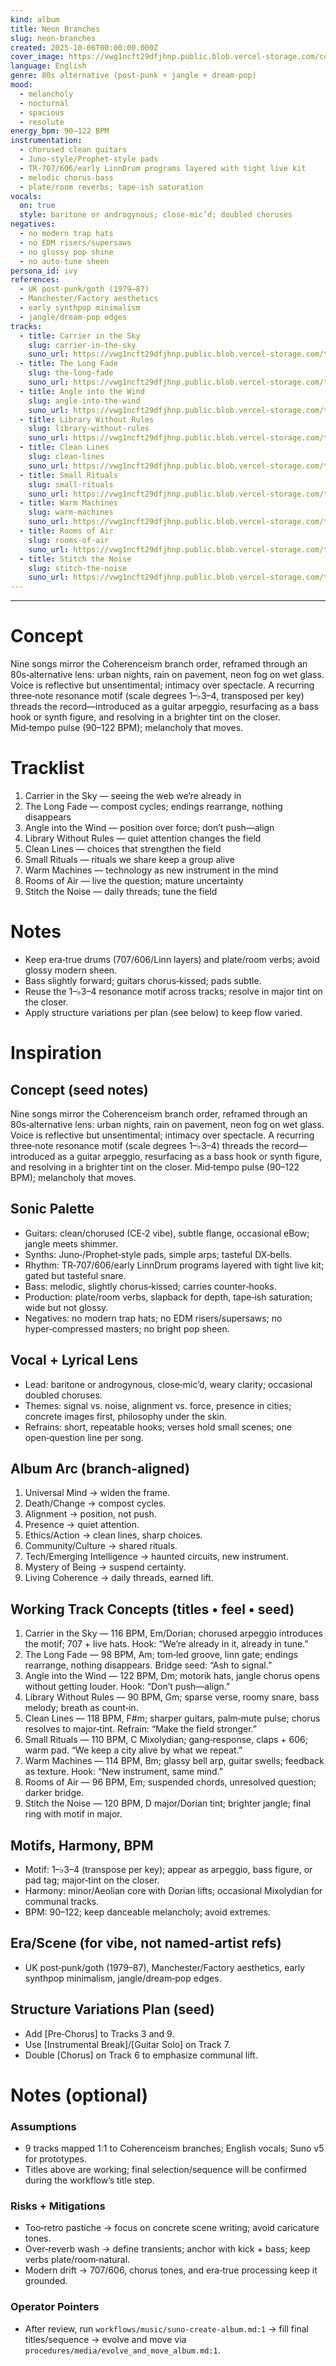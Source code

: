 ```yaml
---
kind: album
title: Neon Branches
slug: neon-branches
created: 2025-10-06T00:00:00.000Z
cover_image: https://vwg1ncft29dfjhnp.public.blob.vercel-storage.com/covers/neon-branches.png
language: English
genre: 80s alternative (post‑punk + jangle + dream‑pop)
mood:
  - melancholy
  - nocturnal
  - spacious
  - resolute
energy_bpm: 90–122 BPM
instrumentation:
  - chorused clean guitars
  - Juno‑style/Prophet‑style pads
  - TR‑707/606/early LinnDrum programs layered with tight live kit
  - melodic chorus‑bass
  - plate/room reverbs; tape‑ish saturation
vocals:
  on: true
  style: baritone or androgynous; close‑mic’d; doubled choruses
negatives:
  - no modern trap hats
  - no EDM risers/supersaws
  - no glossy pop shine
  - no auto‑tune sheen
persona_id: ivy
references:
  - UK post‑punk/goth (1979–87)
  - Manchester/Factory aesthetics
  - early synthpop minimalism
  - jangle/dream‑pop edges
tracks:
  - title: Carrier in the Sky
    slug: carrier-in-the-sky
    suno_url: https://vwg1ncft29dfjhnp.public.blob.vercel-storage.com/tracks/neon-branches--carrier-in-the-sky.mp3
  - title: The Long Fade
    slug: the-long-fade
    suno_url: https://vwg1ncft29dfjhnp.public.blob.vercel-storage.com/tracks/neon-branches--the-long-fade.mp3
  - title: Angle into the Wind
    slug: angle-into-the-wind
    suno_url: https://vwg1ncft29dfjhnp.public.blob.vercel-storage.com/tracks/neon-branches--angle-into-the-wind.mp3
  - title: Library Without Rules
    slug: library-without-rules
    suno_url: https://vwg1ncft29dfjhnp.public.blob.vercel-storage.com/tracks/neon-branches--library-without-rules.mp3
  - title: Clean Lines
    slug: clean-lines
    suno_url: https://vwg1ncft29dfjhnp.public.blob.vercel-storage.com/tracks/neon-branches--clean-lines.mp3
  - title: Small Rituals
    slug: small-rituals
    suno_url: https://vwg1ncft29dfjhnp.public.blob.vercel-storage.com/tracks/neon-branches--small-rituals.mp3
  - title: Warm Machines
    slug: warm-machines
    suno_url: https://vwg1ncft29dfjhnp.public.blob.vercel-storage.com/tracks/neon-branches--warm-machines.mp3
  - title: Rooms of Air
    slug: rooms-of-air
    suno_url: https://vwg1ncft29dfjhnp.public.blob.vercel-storage.com/tracks/neon-branches--rooms-of-air.mp3
  - title: Stitch the Noise
    slug: stitch-the-noise
    suno_url: https://vwg1ncft29dfjhnp.public.blob.vercel-storage.com/tracks/neon-branches--stitch-the-noise.mp3
---
```


---

# Concept
Nine songs mirror the Coherenceism branch order, reframed through an 80s‑alternative lens: urban nights, rain on pavement, neon fog on wet glass. Voice is reflective but unsentimental; intimacy over spectacle. A recurring three‑note resonance motif (scale degrees 1–♭3–4, transposed per key) threads the record—introduced as a guitar arpeggio, resurfacing as a bass hook or synth figure, and resolving in a brighter tint on the closer. Mid‑tempo pulse (90–122 BPM); melancholy that moves.

# Tracklist
1. Carrier in the Sky — seeing the web we’re already in
2. The Long Fade — compost cycles; endings rearrange, nothing disappears
3. Angle into the Wind — position over force; don’t push—align
4. Library Without Rules — quiet attention changes the field
5. Clean Lines — choices that strengthen the field
6. Small Rituals — rituals we share keep a group alive
7. Warm Machines — technology as new instrument in the mind
8. Rooms of Air — live the question; mature uncertainty
9. Stitch the Noise — daily threads; tune the field

# Notes
- Keep era‑true drums (707/606/Linn layers) and plate/room verbs; avoid glossy modern sheen.
- Bass slightly forward; guitars chorus‑kissed; pads subtle.
- Reuse the 1–♭3–4 resonance motif across tracks; resolve in major tint on the closer.
- Apply structure variations per plan (see below) to keep flow varied.

# Inspiration

## Concept (seed notes)
Nine songs mirror the Coherenceism branch order, reframed through an 80s‑alternative lens: urban nights, rain on pavement, neon fog on wet glass. Voice is reflective but unsentimental; intimacy over spectacle. A recurring three‑note resonance motif (scale degrees 1–♭3–4) threads the record—introduced as a guitar arpeggio, resurfacing as a bass hook or synth figure, and resolving in a brighter tint on the closer. Mid‑tempo pulse (90–122 BPM); melancholy that moves.

## Sonic Palette
- Guitars: clean/chorused (CE‑2 vibe), subtle flange, occasional eBow; jangle meets shimmer.
- Synths: Juno‑/Prophet‑style pads, simple arps; tasteful DX‑bells.
- Rhythm: TR‑707/606/early LinnDrum programs layered with tight live kit; gated but tasteful snare.
- Bass: melodic, slightly chorus‑kissed; carries counter‑hooks.
- Production: plate/room verbs, slapback for depth, tape‑ish saturation; wide but not glossy.
- Negatives: no modern trap hats; no EDM risers/supersaws; no hyper‑compressed masters; no bright pop sheen.

## Vocal + Lyrical Lens
- Lead: baritone or androgynous, close‑mic’d, weary clarity; occasional doubled choruses.
- Themes: signal vs. noise, alignment vs. force, presence in cities; concrete images first, philosophy under the skin.
- Refrains: short, repeatable hooks; verses hold small scenes; one open‑question line per song.

## Album Arc (branch‑aligned)
1) Universal Mind → widen the frame.
2) Death/Change → compost cycles.
3) Alignment → position, not push.
4) Presence → quiet attention.
5) Ethics/Action → clean lines, sharp choices.
6) Community/Culture → shared rituals.
7) Tech/Emerging Intelligence → haunted circuits, new instrument.
8) Mystery of Being → suspend certainty.
9) Living Coherence → daily threads, earned lift.

## Working Track Concepts (titles • feel • seed)
1. Carrier in the Sky — 116 BPM, Em/Dorian; chorused arpeggio introduces the motif; 707 + live hats. Hook: “We’re already in it, already in tune.”
2. The Long Fade — 98 BPM, Am; tom‑led groove, linn gate; endings rearrange, nothing disappears. Bridge seed: “Ash to signal.”
3. Angle into the Wind — 122 BPM, Dm; motorik hats, jangle chorus opens without getting louder. Hook: “Don’t push—align.”
4. Library Without Rules — 90 BPM, Gm; sparse verse, roomy snare, bass melody; breath as count‑in.
5. Clean Lines — 118 BPM, F#m; sharper guitars, palm‑mute pulse; chorus resolves to major‑tint. Refrain: “Make the field stronger.”
6. Small Rituals — 110 BPM, C Mixolydian; gang‑response, claps + 606; warm pad. “We keep a city alive by what we repeat.”
7. Warm Machines — 114 BPM, Bm; glassy bell arp, guitar swells; feedback as texture. Hook: “New instrument, same mind.”
8. Rooms of Air — 96 BPM, Em; suspended chords, unresolved question; darker bridge.
9. Stitch the Noise — 120 BPM, D major/Dorian tint; brighter jangle; final ring with motif in major.

## Motifs, Harmony, BPM
- Motif: 1–♭3–4 (transpose per key); appear as arpeggio, bass figure, or pad tag; major‑tint on the closer.
- Harmony: minor/Aeolian core with Dorian lifts; occasional Mixolydian for communal tracks.
- BPM: 90–122; keep danceable melancholy; avoid extremes.

## Era/Scene (for vibe, not named‑artist refs)
- UK post‑punk/goth (1979–87), Manchester/Factory aesthetics, early synthpop minimalism, jangle/dream‑pop edges.

## Structure Variations Plan (seed)
- Add [Pre‑Chorus] to Tracks 3 and 9.
- Use [Instrumental Break]/[Guitar Solo] on Track 7.
- Double [Chorus] on Track 6 to emphasize communal lift.

# Notes (optional)

### Assumptions
- 9 tracks mapped 1:1 to Coherenceism branches; English vocals; Suno v5 for prototypes.
- Titles above are working; final selection/sequence will be confirmed during the workflow’s title step.

### Risks + Mitigations
- Too‑retro pastiche → focus on concrete scene writing; avoid caricature tones.
- Over‑reverb wash → define transients; anchor with kick + bass; keep verbs plate/room‑natural.
- Modern drift → 707/606, chorus tones, and era‑true processing keep it grounded.

### Operator Pointers
- After review, run `workflows/music/suno-create-album.md:1` → fill final titles/sequence → evolve and move via `procedures/media/evolve_and_move_album.md:1`.

